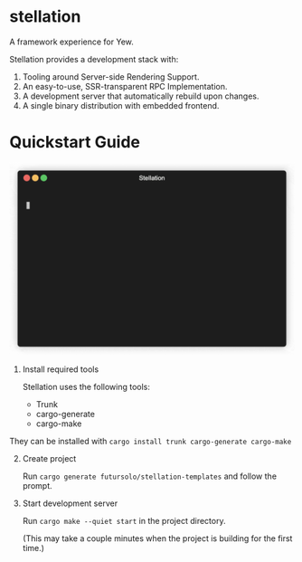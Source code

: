 # stellation

A framework experience for Yew.

Stellation provides a development stack with:

1. Tooling around Server-side Rendering Support.
2. An easy-to-use, SSR-transparent RPC Implementation.
3. A development server that automatically rebuild upon changes.
4. A single binary distribution with embedded frontend.

# Quickstart Guide

<p align="center">
  <img src="artworks/quickstart.gif" width="700" title="Quickstart">
</p>

1. Install required tools

   Stellation uses the following tools:

   - Trunk
   - cargo-generate
   - cargo-make

They can be installed with `cargo install trunk cargo-generate cargo-make`

2. Create project

   Run `cargo generate futursolo/stellation-templates` and follow the prompt.

3. Start development server

   Run `cargo make --quiet start` in the project directory.

   (This may take a couple minutes when the project is building for the first time.)
